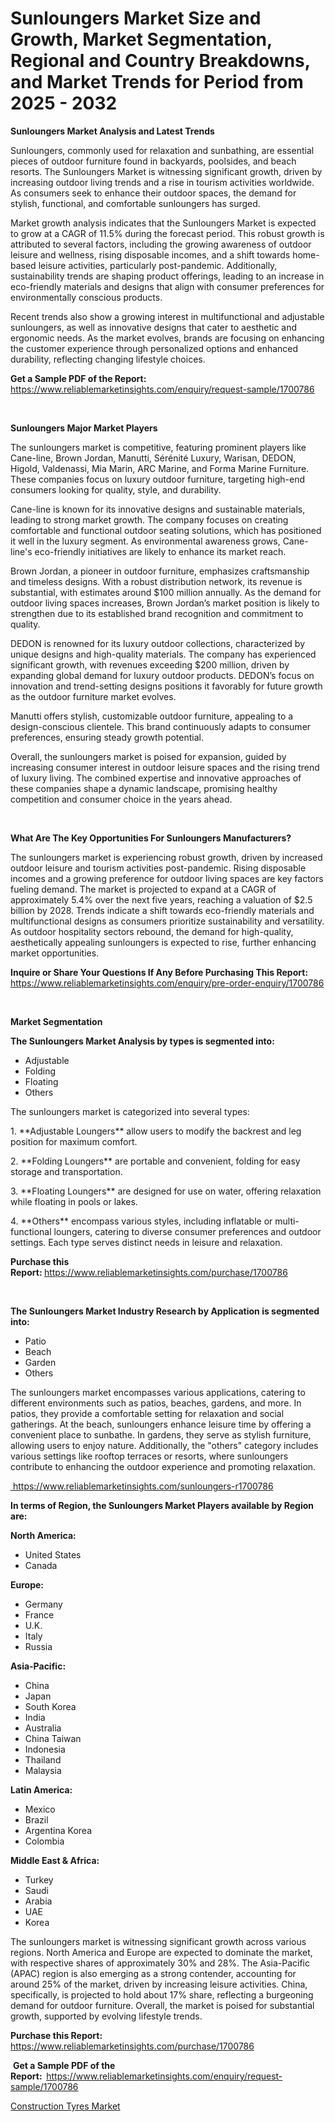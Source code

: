 <p><h1>Sunloungers Market Size and Growth, Market Segmentation, Regional and Country Breakdowns, and Market Trends for Period from 2025 -  2032</h1></p><p><strong>Sunloungers Market Analysis and Latest Trends</strong></p>
<p><p>Sunloungers, commonly used for relaxation and sunbathing, are essential pieces of outdoor furniture found in backyards, poolsides, and beach resorts. The Sunloungers Market is witnessing significant growth, driven by increasing outdoor living trends and a rise in tourism activities worldwide. As consumers seek to enhance their outdoor spaces, the demand for stylish, functional, and comfortable sunloungers has surged.</p><p>Market growth analysis indicates that the Sunloungers Market is expected to grow at a CAGR of 11.5% during the forecast period. This robust growth is attributed to several factors, including the growing awareness of outdoor leisure and wellness, rising disposable incomes, and a shift towards home-based leisure activities, particularly post-pandemic. Additionally, sustainability trends are shaping product offerings, leading to an increase in eco-friendly materials and designs that align with consumer preferences for environmentally conscious products.</p><p>Recent trends also show a growing interest in multifunctional and adjustable sunloungers, as well as innovative designs that cater to aesthetic and ergonomic needs. As the market evolves, brands are focusing on enhancing the customer experience through personalized options and enhanced durability, reflecting changing lifestyle choices.</p></p>
<p><strong>Get a Sample PDF of the Report:&nbsp;</strong> <a href="https://www.reliablemarketinsights.com/enquiry/request-sample/1700786?utm_campaign=3520&utm_medium=2&utm_source=Github&utm_content=ia&utm_term=27032025&utm_id=sunloungers">https://www.reliablemarketinsights.com/enquiry/request-sample/1700786</a></p>
<p>&nbsp;</p>
<p><strong>Sunloungers Major Market Players</strong></p>
<p><p>The sunloungers market is competitive, featuring prominent players like Cane-line, Brown Jordan, Manutti, Sérénité Luxury, Warisan, DEDON, Higold, Valdenassi, Mia Marin, ARC Marine, and Forma Marine Furniture. These companies focus on luxury outdoor furniture, targeting high-end consumers looking for quality, style, and durability.</p><p>Cane-line is known for its innovative designs and sustainable materials, leading to strong market growth. The company focuses on creating comfortable and functional outdoor seating solutions, which has positioned it well in the luxury segment. As environmental awareness grows, Cane-line's eco-friendly initiatives are likely to enhance its market reach.</p><p>Brown Jordan, a pioneer in outdoor furniture, emphasizes craftsmanship and timeless designs. With a robust distribution network, its revenue is substantial, with estimates around $100 million annually. As the demand for outdoor living spaces increases, Brown Jordan’s market position is likely to strengthen due to its established brand recognition and commitment to quality.</p><p>DEDON is renowned for its luxury outdoor collections, characterized by unique designs and high-quality materials. The company has experienced significant growth, with revenues exceeding $200 million, driven by expanding global demand for luxury outdoor products. DEDON’s focus on innovation and trend-setting designs positions it favorably for future growth as the outdoor furniture market evolves.</p><p>Manutti offers stylish, customizable outdoor furniture, appealing to a design-conscious clientele. This brand continuously adapts to consumer preferences, ensuring steady growth potential. </p><p>Overall, the sunloungers market is poised for expansion, guided by increasing consumer interest in outdoor leisure spaces and the rising trend of luxury living. The combined expertise and innovative approaches of these companies shape a dynamic landscape, promising healthy competition and consumer choice in the years ahead.</p></p>
<p>&nbsp;</p>
<p><strong>What Are The Key Opportunities For Sunloungers Manufacturers?</strong></p>
<p><p>The sunloungers market is experiencing robust growth, driven by increased outdoor leisure and tourism activities post-pandemic. Rising disposable incomes and a growing preference for outdoor living spaces are key factors fueling demand. The market is projected to expand at a CAGR of approximately 5.4% over the next five years, reaching a valuation of $2.5 billion by 2028. Trends indicate a shift towards eco-friendly materials and multifunctional designs as consumers prioritize sustainability and versatility. As outdoor hospitality sectors rebound, the demand for high-quality, aesthetically appealing sunloungers is expected to rise, further enhancing market opportunities.</p></p>
<p><strong>Inquire or Share Your Questions If Any Before Purchasing This Report:</strong> <a href="https://www.reliablemarketinsights.com/enquiry/pre-order-enquiry/1700786?utm_campaign=3520&utm_medium=2&utm_source=Github&utm_content=ia&utm_term=27032025&utm_id=sunloungers">https://www.reliablemarketinsights.com/enquiry/pre-order-enquiry/1700786</a></p>
<p>&nbsp;</p>
<p><strong>Market Segmentation</strong></p>
<p><strong>The Sunloungers Market Analysis by types is segmented into:</strong></p>
<p><ul><li>Adjustable</li><li>Folding</li><li>Floating</li><li>Others</li></ul></p>
<p><p>The sunloungers market is categorized into several types: </p><p>1. **Adjustable Loungers** allow users to modify the backrest and leg position for maximum comfort.</p><p>2. **Folding Loungers** are portable and convenient, folding for easy storage and transportation.</p><p>3. **Floating Loungers** are designed for use on water, offering relaxation while floating in pools or lakes.</p><p>4. **Others** encompass various styles, including inflatable or multi-functional loungers, catering to diverse consumer preferences and outdoor settings. Each type serves distinct needs in leisure and relaxation.</p></p>
<p><strong>Purchase this Report:&nbsp;</strong><a href="https://www.reliablemarketinsights.com/purchase/1700786?utm_campaign=3520&utm_medium=2&utm_source=Github&utm_content=ia&utm_term=27032025&utm_id=sunloungers">https://www.reliablemarketinsights.com/purchase/1700786</a></p>
<p>&nbsp;</p>
<p><strong>The Sunloungers Market Industry Research by Application is segmented into:</strong></p>
<p><ul><li>Patio</li><li>Beach</li><li>Garden</li><li>Others</li></ul></p>
<p><p>The sunloungers market encompasses various applications, catering to different environments such as patios, beaches, gardens, and more. In patios, they provide a comfortable setting for relaxation and social gatherings. At the beach, sunloungers enhance leisure time by offering a convenient place to sunbathe. In gardens, they serve as stylish furniture, allowing users to enjoy nature. Additionally, the "others" category includes various settings like rooftop terraces or resorts, where sunloungers contribute to enhancing the outdoor experience and promoting relaxation.</p></p>
<p><a href="https://www.reliablemarketinsights.com/sunloungers-r1700786?utm_campaign=3520&utm_medium=2&utm_source=Github&utm_content=ia&utm_term=27032025&utm_id=sunloungers">&nbsp;https://www.reliablemarketinsights.com/sunloungers-r1700786</a></p>
<p><strong>In terms of Region, the Sunloungers Market Players available by Region are:</strong></p>
<p>
    <p> <strong> North America: </strong>
        <ul>
            <li>United States</li>
            <li>Canada</li>
        </ul>
        </p> 
    <p> <strong> Europe: </strong>
        <ul>
            <li>Germany</li>
            <li>France</li>
            <li>U.K.</li>
            <li>Italy</li>
            <li>Russia</li>
        </ul>
        </p> 
    <p> <strong> Asia-Pacific: </strong>
        <ul>
            <li>China</li>
            <li>Japan</li>
            <li>South Korea</li>
            <li>India</li>
            <li>Australia</li>
            <li>China Taiwan</li>
            <li>Indonesia</li>
            <li>Thailand</li>
            <li>Malaysia</li>
        </ul>
        </p> 
    <p> <strong> Latin America: </strong>
        <ul>
            <li>Mexico</li>
            <li>Brazil</li>
            <li>Argentina Korea</li>
            <li>Colombia</li>
        </ul>
        </p> 
    <p> <strong> Middle East & Africa: </strong>
        <ul>
            <li>Turkey</li>
            <li>Saudi</li>
            <li>Arabia</li>
            <li>UAE</li>
            <li>Korea</li>
        </ul>
    </p>
    </p>
<p><p>The sunloungers market is witnessing significant growth across various regions. North America and Europe are expected to dominate the market, with respective shares of approximately 30% and 28%. The Asia-Pacific (APAC) region is also emerging as a strong contender, accounting for around 25% of the market, driven by increasing leisure activities. China, specifically, is projected to hold about 17% share, reflecting a burgeoning demand for outdoor furniture. Overall, the market is poised for substantial growth, supported by evolving lifestyle trends.</p></p>
<p><strong>Purchase this Report: </strong><a href="https://www.reliablemarketinsights.com/purchase/1700786?utm_campaign=3520&utm_medium=2&utm_source=Github&utm_content=ia&utm_term=27032025&utm_id=sunloungers">https://www.reliablemarketinsights.com/purchase/1700786</a></p>
<p>&nbsp;<strong>Get a Sample PDF of the Report:&nbsp;&nbsp;</strong><a href="https://www.reliablemarketinsights.com/enquiry/request-sample/1700786?utm_campaign=3520&utm_medium=2&utm_source=Github&utm_content=ia&utm_term=27032025&utm_id=sunloungers">https://www.reliablemarketinsights.com/enquiry/request-sample/1700786</a></p>
<p><strong></strong></p>
<p><p><a href="https://github.com/guyotkiferhi/Market-Research-Report-List-1/blob/main/construction-tyres-market.md?utm_campaign=3520&utm_medium=2&utm_source=Github&utm_content=ia&utm_term=27032025&utm_id=sunloungers">Construction Tyres Market</a></p></p>